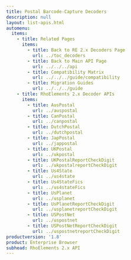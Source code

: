 ```yaml
---
title: Postal Barcode-Capture Decoders
description: null
layout: list-apis.html
automenu:
  items:
    - title: Related Pages
      items:
        - title: Back to RE 2.x Decoders Page
          url: ../toc_decoders
        - title: Back to Main API Page
          url: ../../../api
        - title: Compatibility Matrix
          url: ../../../guide/compatibility
        - title: Migration Guides
          url: ../../../guide
    - title: RhoElements 2.x Decoder APIs
      items:
        - title: AusPostal
          url: ../auspostal
        - title: CanPostal
          url: ../canpostal
        - title: DutchPostal
          url: ../dutchpostal
        - title: JapPostal
          url: ../jappostal
        - title: UKPostal
          url: ../ukpostal
        - title: UKPostalReportCheckDigit
          url: ../ukpostalreportCheckDigit
        - title: Us4State
          url: ../us4state
        - title: Us4StateFics
          url: ../us4stateFics
        - title: UsPlanet
          url: ../usplanet
        - title: UsPlanetReportCheckDigit
          url: ../usplanetreportCheckDigit
        - title: USPostNet
          url: ../uspostnet
        - title: USPostNetReportCheckDigit
          url: ../uspostnetreportCheckDigit
productversion: '1.8'
product: Enterprise Browser
subhead: RhoElements 2.x API
---
```




